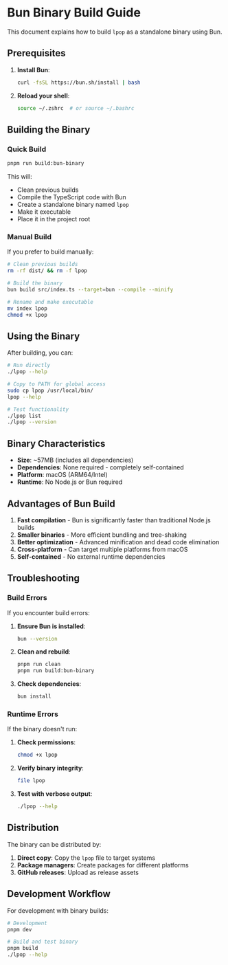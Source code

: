 # Bun Binary Build Guide

This document explains how to build `lpop` as a standalone binary using Bun.

## Prerequisites

1. **Install Bun**:

   ```bash
   curl -fsSL https://bun.sh/install | bash
   ```

2. **Reload your shell**:
   ```bash
   source ~/.zshrc  # or source ~/.bashrc
   ```

## Building the Binary

### Quick Build

```bash
pnpm run build:bun-binary
```

This will:

- Clean previous builds
- Compile the TypeScript code with Bun
- Create a standalone binary named `lpop`
- Make it executable
- Place it in the project root

### Manual Build

If you prefer to build manually:

```bash
# Clean previous builds
rm -rf dist/ && rm -f lpop

# Build the binary
bun build src/index.ts --target=bun --compile --minify

# Rename and make executable
mv index lpop
chmod +x lpop
```

## Using the Binary

After building, you can:

```bash
# Run directly
./lpop --help

# Copy to PATH for global access
sudo cp lpop /usr/local/bin/
lpop --help

# Test functionality
./lpop list
./lpop --version
```

## Binary Characteristics

- **Size**: ~57MB (includes all dependencies)
- **Dependencies**: None required - completely self-contained
- **Platform**: macOS (ARM64/Intel)
- **Runtime**: No Node.js or Bun required

## Advantages of Bun Build

1. **Fast compilation** - Bun is significantly faster than traditional Node.js builds
2. **Smaller binaries** - More efficient bundling and tree-shaking
3. **Better optimization** - Advanced minification and dead code elimination
4. **Cross-platform** - Can target multiple platforms from macOS
5. **Self-contained** - No external runtime dependencies

## Troubleshooting

### Build Errors

If you encounter build errors:

1. **Ensure Bun is installed**:

   ```bash
   bun --version
   ```

2. **Clean and rebuild**:

   ```bash
   pnpm run clean
   pnpm run build:bun-binary
   ```

3. **Check dependencies**:
   ```bash
   bun install
   ```

### Runtime Errors

If the binary doesn't run:

1. **Check permissions**:

   ```bash
   chmod +x lpop
   ```

2. **Verify binary integrity**:

   ```bash
   file lpop
   ```

3. **Test with verbose output**:
   ```bash
   ./lpop --help
   ```

## Distribution

The binary can be distributed by:

1. **Direct copy**: Copy the `lpop` file to target systems
2. **Package managers**: Create packages for different platforms
3. **GitHub releases**: Upload as release assets

## Development Workflow

For development with binary builds:

```bash
# Development
pnpm dev

# Build and test binary
pnpm build
./lpop --help
```
